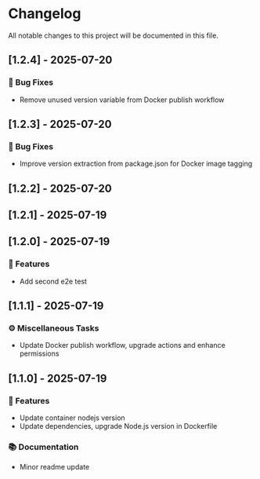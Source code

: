 # Changelog

All notable changes to this project will be documented in this file.

## [1.2.4] - 2025-07-20

### 🐛 Bug Fixes

- Remove unused version variable from Docker publish workflow

## [1.2.3] - 2025-07-20

### 🐛 Bug Fixes

- Improve version extraction from package.json for Docker image tagging

## [1.2.2] - 2025-07-20

## [1.2.1] - 2025-07-19

## [1.2.0] - 2025-07-19

### 🚀 Features

- Add second e2e test

## [1.1.1] - 2025-07-19

### ⚙️ Miscellaneous Tasks

- Update Docker publish workflow, upgrade actions and enhance permissions

## [1.1.0] - 2025-07-19

### 🚀 Features

- Update container nodejs version
- Update dependencies, upgrade Node.js version in Dockerfile

### 📚 Documentation

- Minor readme update

